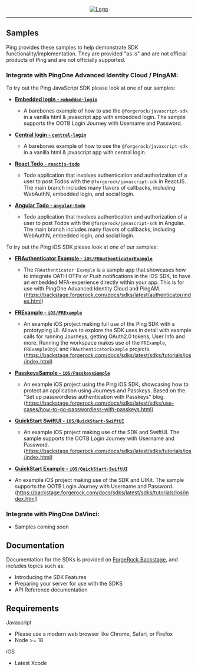 <p align="center">
  <a href="https://github.com/ForgeRock/sdk-sample-apps">
    <img src="https://cdn.forgerock.com/logo/interim/Logo-PingIdentity-ForgeRock-Hor-FullColor.svg" alt="Logo">
  </a>
  <hr/>
</p>

## Samples

Ping provides these samples to help demonstrate SDK functionality/implementation. They are provided "as is" and are not official products of Ping and are not officially supported.

### Integrate with PingOne Advanced Identity Cloud / PingAM:

To try out the Ping JavaScript SDK please look at one of our samples:

- [**Embedded login - `embedded-login`**](./embedded-login/README.md)

  - A barebones example of how to use the `@forgerock/javascript-sdk` in a vanilla html & javascript app with embedded login. The sample supports the OOTB Login Journey with Username and Password.

- [**Central login - `central-login`**](./central-login/README.md)

  - A barebones example of how to use the `@forgerock/javascript-sdk` in a vanilla html & javascript app with central login. 

- [**React Todo - `reactjs-todo`**](./reactjs-todo/README.md)

  - Todo application that involves authentication and authorization of a user to post Todos with the `@forgerock/javascript-sdk` in ReactJS.
    The main branch includes many flavors of callbacks, including WebAuthN, embedded login, and social login.

- [**Angular Todo - `angular-todo`**](./angular-todo/README.md)
  
  - Todo application that involves authentication and authorization of a user to post Todos with the `@forgerock/javascript-sdk` in Angular.
    The main branch includes many flavors of callbacks, including WebAuthN, embedded login, and social login.

To try out the Ping iOS SDK please look at one of our samples:

- [**FRAuthenticator Example - `iOS/FRAuthenticatorExample`**](./iOS/AIC&PingAM/FRAuthenticatorExample/FRAuthenticatorExample.xcodeproj/)
  
  - The `FRAuthenticator Example` is a sample app that showcases how to integrate OATH OTPs or Push notifications in the iOS SDK, to have an embedded  MFA-experience directly within your app. This is for use with PingOne Advanced Identity Cloud and PingAM.
  (https://backstage.forgerock.com/docs/sdks/latest/authenticator/index.html)

- [**FRExample - `iOS/FRExample`**](./iOS/AIC&PingAM/FRExample.xcworkspace/)
  
  - An example iOS project making full use of the Ping SDK with a prototyping UI. Allows to explore the SDK uses in detail with example calls for running Journeys, getting OAuth2.0 tokens, User Info and more. Running the workspace makes use of the `FRExample`, `FRExampleObjC` and `FRAuthenticatorExample` projects.
  (https://backstage.forgerock.com/docs/sdks/latest/sdks/tutorials/ios/index.html)

- [**PasskeysSample - `iOS/PasskeysSample`**](./iOS/AIC&PingAM/PasskeysSample/UnsummitAuthentication/UnsummitAuthentication.xcodeproj/)
  
  - An example iOS project using the Ping iOS SDK, showcasing how to protect an application using Journeys and Passkeys. Based on the "Set up passwordless authentication with Passkeys" blog.
  (https://backstage.forgerock.com/docs/sdks/latest/sdks/use-cases/how-to-go-passwordless-with-passkeys.html)

- [**QuickStart SwiftUI - `iOS/QuickStart-SwiftUI`**](./iOS/AIC&PingAM/QuickStart-SwiftUI/QuickStart.xcodeproj/)
  
  - An example iOS project making use of the SDK and SwiftUI. The sample supports the OOTB Login Journey with Username and Password.
  (https://backstage.forgerock.com/docs/sdks/latest/sdks/tutorials/ios/index.html)

- [**QuickStart Example - `iOS/QuickStart-SwiftUI`**](./iOS/AIC&PingAM/QuickstartExample/Quickstart.xcodeproj/)
 
 - An example iOS project making use of the SDK and UIKit. The sample supports the OOTB Login Journey with Username and Password.
  (https://backstage.forgerock.com/docs/sdks/latest/sdks/tutorials/ios/index.html)
<!------------------------------------------------------------------------------------------------------------------------------------>
<!-- DOCS - Link off to the AM-centric documentation at sdks.forgerock.com. -->

### Integrate with PingOne DaVinci:

- Samples coming soon

## Documentation

Documentation for the SDKs is provided on [ForgeRock Backstage](https://backstage.forgerock.com/docs/sdks/latest/index.html), and includes topics such as:

- Introducing the SDK Features
- Preparing your server for use with the SDKS
- API Reference documentation

## Requirements

Javascript
- Please use a modern web browser like Chrome, Safari, or Firefox
- Node >= 18

iOS
- Latest Xcode
